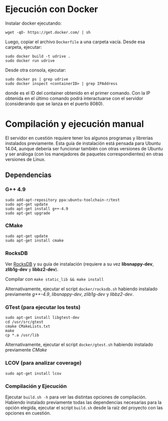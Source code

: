 # Ejecución con Docker
Instalar docker ejecutando:
```
wget -qO- https://get.docker.com/ | sh
```

Luego, copiar el archivo ```Dockerfile``` a una carpeta vacía. Desde esa carpeta, ejecutar:
```
sudo docker build -t udrive .
sudo docker run udrive
```
Desde otra consola, ejecutar:
```
sudo docker ps | grep udrive
sudo docker inspect <containerID> | grep IPAddress
```
donde <containerID> es el ID del container obtenido en el primer comando. Con la IP obtenida en 
el último comando podrá interactuarse con el servidor (considerando que se lanza en el puerto 8080).

# Compilación y ejecución manual
El servidor en cuestión requiere tener los algunos programas y librerías instalados previamente.
Esta guía de instalación está pensada para Ubuntu 14.04, aunque debería ser funcionar también
con otras versiones de Ubuntu y ser análoga (con los manejadores de paquetes correspondientes) 
en otras versiones de Linux.

## Dependencias

### G++ 4.9
```
sudo add-apt-repository ppa:ubuntu-toolchain-r/test
sudo apt-get update
sudo apt-get install g++-4.9
sudo apt-get upgrade
```

### CMake
```
sudo apt-get update
sudo apt-get install cmake
```

### RocksDB
Ver [RocksDB](https://github.com/facebook/rocksdb) y su guía de instalación 
(requiere a su vez **libsnappy-dev**, **zlib1g-dev** y **libbz2-dev**).

Compilar con ```make static_lib && make install```

Alternativamente, ejecutar el script ```docker/rocksdb.sh``` habiendo instalado previamente
*g++-4.9*, *libsnappy-dev*, *zlib1g-dev* y *libbz2-dev*.


### GTest (para ejecutar los tests)
```
sudo apt-get install libgtest-dev
cd /usr/src/gtest
cmake CMakeLists.txt
make
cp *.a /usr/lib
```
Alternativamente, ejecutar el script ```docker/gtest.sh``` habiendo instalado previamente *CMake*

### LCOV (para analizar coverage)
```
sudo apt-get install lcov
```


### Compilación y Ejecución

Ejecutar ```build.sh -h``` para ver las distintas opciones de compilación. 
Habiendo instalado previamente todas las dependencias necesarias para la opción elegida,
ejecutar el script ```build.sh``` desde la raíz del proyecto
con las opciones en cuestión.

